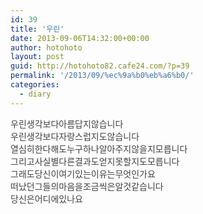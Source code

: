```yaml
---
id: 39
title: '우린'
date: 2013-09-06T14:32:00+00:00
author: hotohoto
layout: post
guid: http://hotohoto82.cafe24.com/?p=39
permalink: '/2013/09/%ec%9a%b0%eb%a6%b0/'
categories:
  - diary
---
```



<p>
  <span style="color: rgb(64, 64, 64);">우린생각보다아름답지않습니다</span><br style="color: rgb(64, 64, 64);" /><span style="color: rgb(64, 64, 64);">우린생각보다자랑스럽지도않습니다</span><br style="color: rgb(64, 64, 64);" /><span style="color: rgb(64, 64, 64);">열심히한다해도누구하나알아주지않을지모릅니다</span><br style="color: rgb(64, 64, 64);" /><span style="color: rgb(64, 64, 64);">그리고사실별다른결과도얻지못할지도모릅니다</span><br style="color: rgb(64, 64, 64);" /><span style="color: rgb(64, 64, 64);">그래도당신이여기있는이유는무엇인가요</span><br style="color: rgb(64, 64, 64);" /><span style="color: rgb(64, 64, 64);">떠났던그들의마음을조금씩은알것같습니다</span><br style="color: rgb(64, 64, 64);" /><span style="color: rgb(64, 64, 64);">당신은어디에있나요</span>
</p>